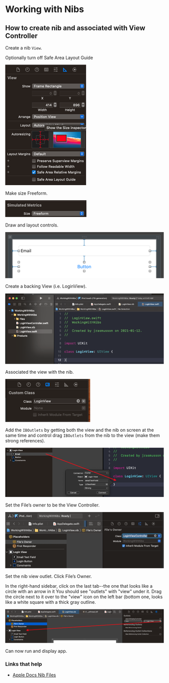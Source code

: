 # Working with Nibs

## How to create nib and associated with View Controller

Create a nib `View`.

Optionally turn off Safe Area Layout Guide

![](images/1.png)

Make size Freeform.

![](images/2.png)

Draw and layout controls.

![](images/3.png)

Create a backing View (i.e. LoginView).

![](images/3a.png)

Associated the view with the nib.

![](images/4.png)

Add the `IBOutlets` by getting both the view and the nib on screen at the same time and control drag `IBOutlets` from the nib to the view (make them strong references).

![](images/5.png)

Set the File’s owner to be the View Controller.

![](images/5a.png)

Set the nib view outlet. Click File’s Owner. 

In the right-hand sidebar, click on the last tab--the one that looks like a circle with an arrow in it
You should see "outlets" with "view" under it. Drag the circle next to it over to the "view" icon on the left bar (bottom one, looks like a white square with a thick gray outline.

![](images/6.png)

Can now run and display app.


### Links that help
* [Apple Docs Nib Files](https://developer.apple.com/library/archive/documentation/Cocoa/Conceptual/LoadingResources/CocoaNibs/CocoaNibs.html)
